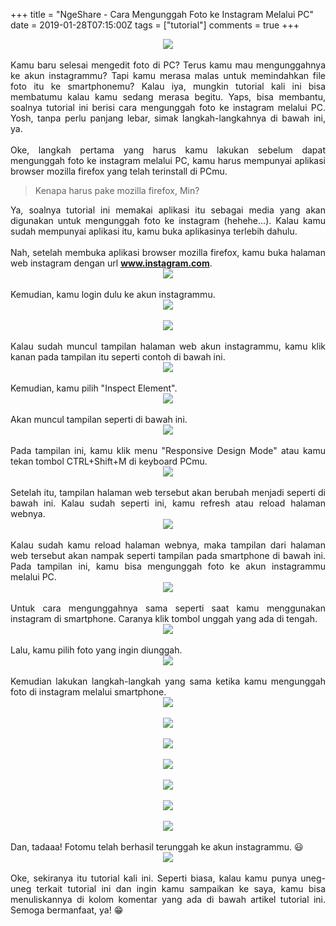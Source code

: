 +++
title = "NgeShare - Cara Mengunggah Foto ke Instagram Melalui PC"
date = 2019-01-28T07:15:00Z
tags = ["tutorial"]
comments = true
+++

<center><img border="0" data-original-height="600" data-original-width="1200" src="https://1.bp.blogspot.com/-N7KpDpuAj5s/XE5Jhxlgc8I/AAAAAAAATDA/6v4Zz3IdLi8cZ07wb1oPyNzVXuDBIJjqACLcBGAs/s1600/ig.png" /></center><br />
<div style="text-align: justify;">Kamu baru selesai mengedit foto di PC? Terus kamu mau mengunggahnya ke akun instagrammu? Tapi kamu merasa malas untuk memindahkan file foto itu ke smartphonemu? Kalau iya, mungkin tutorial kali ini bisa membatumu kalau kamu sedang merasa begitu. Yaps, bisa membantu, soalnya tutorial ini berisi cara mengunggah foto ke instagram melalui PC. Yosh, tanpa perlu panjang lebar, simak langkah-langkahnya di bawah ini, ya.<br /><br />
Oke, langkah pertama yang harus kamu lakukan sebelum dapat mengunggah foto ke instagram melalui PC, kamu harus mempunyai aplikasi browser mozilla firefox yang telah terinstall di PCmu.<br /><blockquote class="tr_bq">Kenapa harus pake mozilla firefox, Min?</blockquote>Ya, soalnya tutorial ini memakai aplikasi itu sebagai media yang akan digunakan untuk mengunggah foto ke instagram (hehehe...). Kalau kamu sudah mempunyai aplikasi itu, kamu buka aplikasinya terlebih dahulu.<br /><br />
Nah, setelah membuka aplikasi browser mozilla firefox, kamu buka halaman web instagram dengan url <a href="http://www.instagram.com/"><b>www.instagram.com</b></a>.<br /><center><img border="0" data-original-height="742" data-original-width="1366" src="https://1.bp.blogspot.com/-XRO78fLX3G4/XE5KgqPqfsI/AAAAAAAATDI/rJUl0OKmDxoIJuakXyF4fBypV4gTFwEpgCLcBGAs/s1600/25.png" /></center><br />
Kemudian, kamu login dulu ke akun instagrammu.<br />
<center><img border="0" data-original-height="742" data-original-width="1366" src="https://1.bp.blogspot.com/-ajhy_iXDDvU/XE5KpNqqnKI/AAAAAAAATDM/fk1n_l4ZlzIY3-MsEXiwFY6GFpErtZ3MACLcBGAs/s1600/26.png" /></center><br />
<center><img border="0" data-original-height="742" data-original-width="1366" src="https://2.bp.blogspot.com/-Gk4GULWHcg4/XE5C4oJopkI/AAAAAAAATA0/9IQweSZ3GIQmYtIA18Nt4n3U6YXTEMzCgCLcBGAs/s1600/1.png" /></center><br />
Kalau sudah muncul tampilan halaman web akun instagrammu, kamu klik kanan pada tampilan itu seperti contoh di bawah ini.<br />
<center><img border="0" data-original-height="742" data-original-width="1366" src="https://2.bp.blogspot.com/-ltHYf4oWc94/XE5DEhC_TnI/AAAAAAAATA4/e2CjN3ikHsoi0OIoI54ppgksIq28F1bJwCLcBGAs/s1600/2.png" /></center><br />
Kemudian, kamu pilih "Inspect Element".<br />
<center><img border="0" data-original-height="400" data-original-width="330" src="https://3.bp.blogspot.com/-6uI_4dDMpeI/XE5DYdzJrhI/AAAAAAAATBE/TBQG4OK-Kzg5FWkSM2u6ezfiepdrzWhawCLcBGAs/s1600/3.png" /></center><br />
Akan muncul tampilan seperti di bawah ini.<br />
<center><img border="0" data-original-height="742" data-original-width="1366" src="https://4.bp.blogspot.com/-dxQ0E0vYJk4/XE5Do6RdalI/AAAAAAAATBM/XsxHMx6hRAI6TItqmfT5bWZeoCF92D2xACLcBGAs/s1600/4.png" /></center><br />
Pada tampilan ini, kamu klik menu "Responsive Design Mode" atau kamu tekan tombol CTRL+Shift+M di keyboard PCmu.<br />
<center><img border="0" data-original-height="553" data-original-width="1145" src="https://1.bp.blogspot.com/-YpH7pTj2lqk/XE5EXWbJzyI/AAAAAAAATBU/fWT5tnAuVKEs74MclUaCkIexueIj3M3bwCLcBGAs/s1600/5.png" /></center><br />
Setelah itu, tampilan halaman web tersebut akan berubah menjadi seperti di bawah ini. Kalau sudah seperti ini, kamu refresh atau reload halaman webnya.<br />
<center><img border="0" data-original-height="742" data-original-width="1366" src="https://3.bp.blogspot.com/-HOw6GulSvXs/XE5FJ_D-OrI/AAAAAAAATBc/tUtec9CSzQ8LfkbYMpb3M54_lwB0YT7zgCLcBGAs/s1600/6.png" /></center><br />
Kalau sudah kamu reload halaman webnya, maka tampilan dari halaman web tersebut akan nampak seperti tampilan pada smartphone di bawah ini. Pada tampilan ini, kamu bisa mengunggah foto ke akun instagrammu melalui PC.<br />
<center><img border="0" data-original-height="742" data-original-width="1366" src="https://1.bp.blogspot.com/-Q_VcpobUPrI/XE5GNut6v9I/AAAAAAAATBs/wV64VlodwJ8B0eN8jBLRkNdLDgjbl5stgCLcBGAs/s1600/10.png" /></center><br />
Untuk cara mengunggahnya sama seperti saat kamu menggunakan instagram di smartphone. Caranya klik tombol unggah yang ada di tengah.<br />
<center><img border="0" data-original-height="49" data-original-width="487" src="https://2.bp.blogspot.com/-dkkIFlvyffY/XE5HO2t9WuI/AAAAAAAATB0/6A_eFxVh35srOSpVwkzPvou_WaWFNxc9wCLcBGAs/s1600/12.png" /></center><br />
Lalu, kamu pilih foto yang ingin diunggah.<br />
<center><img border="0" data-original-height="738" data-original-width="1233" src="https://3.bp.blogspot.com/-aLsDVM7IC1E/XE5HZJPJm6I/AAAAAAAATB8/10YAKTJ82MsxpKN-rBEAlO0zw-ZQoYpQgCLcBGAs/s1600/14.png" /></center><br />
Kemudian lakukan langkah-langkah yang sama ketika kamu mengunggah foto di instagram melalui smartphone.<br />
<center><img border="0" data-original-height="742" data-original-width="1366" src="https://3.bp.blogspot.com/-Q0l7QOf--0M/XE5IQI7z_vI/AAAAAAAATCM/_Sx7Ckm0FHcfF8rU9ndU3-Ta5uFkMB8RACLcBGAs/s1600/15.png" /></center><br />
<center><img border="0" data-original-height="742" data-original-width="1366" src="https://1.bp.blogspot.com/-k-qFxxmWjt8/XE5IQFm-QPI/AAAAAAAATCI/ipgmhiWTVgACFfsxvAOX_xNFXrCpWAE8QCLcBGAs/s1600/16.png" /></center><br />
<center><img border="0" data-original-height="742" data-original-width="1366" src="https://1.bp.blogspot.com/-yCmFfPbZgFk/XE5IQJ79oOI/AAAAAAAATCQ/xlbIYKmJ81cdzvMcbWjpNTli8DhsUIe0gCLcBGAs/s1600/17.png" /></center><br />
<center><img border="0" data-original-height="742" data-original-width="1366" src="https://4.bp.blogspot.com/-23yXGCEmfHQ/XE5IQ2BmU0I/AAAAAAAATCU/xQJ86gSZzJE6t-ppcC-AFObVWmoLoFlDgCLcBGAs/s1600/18.png" /></center><br />
<center><img border="0" data-original-height="742" data-original-width="1366" src="https://2.bp.blogspot.com/-dc2rJ4iSg1s/XE5IRQFO29I/AAAAAAAATCY/AknHswFdm84HCBcxcgCdiOPINC9WX80LQCLcBGAs/s1600/19.png" /></center><br />
<center><img border="0" data-original-height="742" data-original-width="1366" src="https://3.bp.blogspot.com/-XQI4Ga5BUZk/XE5IRRCtfVI/AAAAAAAATCc/THV5Cqm7z540XGqee2984GOEIv9_cs85ACLcBGAs/s1600/20.png" /></center><br />
<center><img border="0" data-original-height="742" data-original-width="1366" src="https://3.bp.blogspot.com/-a-wH2Pzlhok/XE5IRxKRniI/AAAAAAAATCg/ub721Y09ZycXlGqHL05JTwKP0iFkCExzwCLcBGAs/s1600/21.png" /></center><br />
Dan, tadaaa! Fotomu telah berhasil terunggah ke akun instagrammu. 😃<br />
<center><img border="0" data-original-height="742" data-original-width="1366" src="https://3.bp.blogspot.com/-LNtyNDSqgCA/XE5IST6VO3I/AAAAAAAATCk/vCtJm6G89yI7U2UtizwJu0eNRQIpBTC-gCLcBGAs/s1600/22.png" /></center><br />
Oke, sekiranya itu tutorial kali ini. Seperti biasa, kalau kamu punya uneg-uneg terkait tutorial ini dan ingin kamu sampaikan ke saya, kamu bisa menuliskannya di kolom komentar yang ada di bawah artikel tutorial ini. Semoga bermanfaat, ya! 😁</div>
